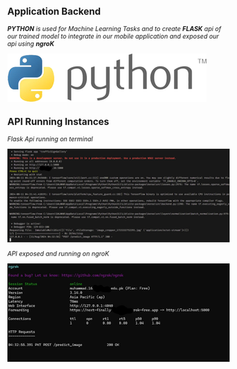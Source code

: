 ## Application Backend

_**PYTHON** is used for Machine Learning Tasks and to create **FLASK** api of our trained model to integrate in our mobile application and exposed our api using **ngroK**_

![Api Running 1](../Screenshots/api/python.png)

## API Running Instances
_Flask Api running on terminal_

![Api Running 1](../Screenshots/api/ML%201.jpg)

_API exposed and running on ngroK_

![Api Running 2](../Screenshots/api/ML%202.jpg)


